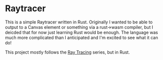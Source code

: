# Raytracer

This is a simple Raytracer written in Rust. Originally I wanted to be able to output to a Canvas element
or something via a rust->wasm compiler, but I deicded that for now just learning Rust would be enough.
The language was much more complicated than I anticipated and I'm excited to see what it can do!

This project mostly follows the [Ray Tracing](https://www.amazon.ca/Ray-Tracing-Weekend-Minibooks-Book-ebook/dp/B01B5AODD8)
series, but in Rust.
